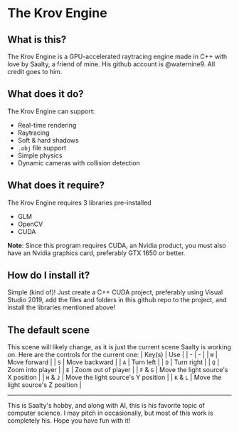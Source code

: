 # The Krov Engine

## What is this?
The Krov Engine is a GPU-accelerated raytracing engine made in C++ with love by Saalty, a friend of mine. His github account is @waternine9\. All credit goes to him.

## What does it do?
The Krov Engine can support:
- Real-time rendering
- Raytracing
- Soft & hard shadows
- `.obj` file support
- Simple physics
- Dynamic cameras with collision detection

## What does it require?
The Krov Engine requires 3 libraries pre-installed
- GLM
- OpenCV
- CUDA

**Note**: Since this program requires CUDA, an Nvidia product, you must also have an Nvidia graphics card, preferably GTX 1650 or better.

## How do I install it?
Simple (kind of)! Just create a C++ CUDA project, preferably using Visual Studio 2019, add the files and folders in this github repo to the project, and install the libraries mentioned above!

## The default scene
This scene will likely change, as it is just the current scene Saalty is working on. Here are the controls for the current one:
| Key(s) | Use |
| - | - |
| `W` | Move forward |
| `S` | Move backward |
| `A` | Turn left |
| `D` | Turn right |
| `Q` | Zoom into player |
| `E` | Zoom out of player |
| `F` & `G` | Move the light source's X position |
| `H` & `J` | Move the light source's Y position |
| `K` & `L` | Move the light source's Z position |

---

This is Saalty's hobby, and along with AI, this is his favorite topic of computer science. I may pitch in occasionally, but most of this work is completely his. Hope you have fun with it!
